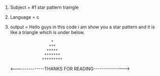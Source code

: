 1. Subject = #1 star pattern traingle

2. Language = c

3. output = Hello guys in this code i am show you a star pattern and it is like a triangle which is under below.

                         *
                        ***
                       *****
                      *******
                     *********
                               
   <--------------THANKS FOR READING--------------->
